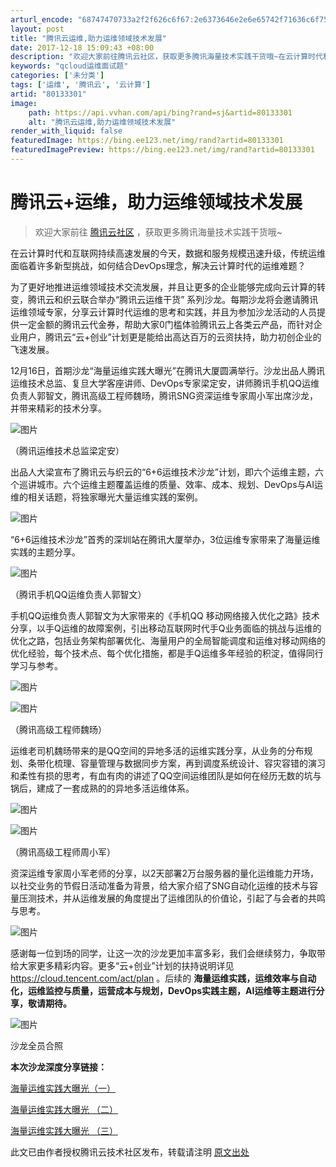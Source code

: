 ```yaml
---
arturl_encode: "68747470733a2f2f626c6f67:2e6373646e2e6e65742f71636c6f7564636f6d6d756e697479:2f61727469636c652f64657461696c732f3830313333333031"
layout: post
title: "腾讯云运维,助力运维领域技术发展"
date: 2017-12-18 15:09:43 +08:00
description: "欢迎大家前往腾讯云社区，获取更多腾讯海量技术实践干货哦~在云计算时代和互联网持续高速发展的今天，数据"
keywords: "qcloud运维面试题"
categories: ['未分类']
tags: ['运维', '腾讯云', '云计算']
artid: "80133301"
image:
    path: https://api.vvhan.com/api/bing?rand=sj&artid=80133301
    alt: "腾讯云运维,助力运维领域技术发展"
render_with_liquid: false
featuredImage: https://bing.ee123.net/img/rand?artid=80133301
featuredImagePreview: https://bing.ee123.net/img/rand?artid=80133301
---
```


# 腾讯云+运维，助力运维领域技术发展

> 欢迎大家前往
> [腾讯云社区](https://cloud.tencent.com/developer?fromSource=gwzcw.634242.634242.634242)
> ，获取更多腾讯海量技术实践干货哦~

在云计算时代和互联网持续高速发展的今天，数据和服务规模迅速升级，传统运维面临着许多新型挑战，如何结合DevOps理念，解决云计算时代的运维难题？

为了更好地推进运维领域技术交流发展，并且让更多的企业能够完成向云计算的转变，腾讯云和织云联合举办“腾讯云运维干货” 系列沙龙。每期沙龙将会邀请腾讯运维领域专家，分享云计算时代运维的思考和实践，并且为参加沙龙活动的人员提供一定金额的腾讯云代金券，帮助大家0门槛体验腾讯云上各类云产品，而针对企业用户，腾讯云“云+创业”计划更是能给出高达百万的云资扶持，助力初创企业的飞速发展。

12月16日，首期沙龙“海量运维实践大曝光”在腾讯大厦圆满举行。沙龙出品人腾讯运维技术总监、复旦大学客座讲师、DevOps专家梁定安，讲师腾讯手机QQ运维负责人郭智文，腾讯高级工程师魏旸，腾讯SNG资深运维专家周小军出席沙龙，并带来精彩的技术分享。

![图片](https://i-blog.csdnimg.cn/blog_migrate/c985eb564844816a6589e2e88d05f3b1.png)
  
（腾讯运维技术总监梁定安）

出品人大梁宣布了腾讯云与织云的“6+6运维技术沙龙”计划，即六个运维主题，六个巡讲城市。六个运维主题覆盖运维的质量、效率、成本、规划、DevOps与AI运维的相关话题，将独家曝光大量运维实践的案例。

![图片](https://i-blog.csdnimg.cn/blog_migrate/398640f3e3b22bbd96b6bcc2a0e1d47b.png)

“6+6运维技术沙龙”首秀的深圳站在腾讯大厦举办，3位运维专家带来了海量运维实践的主题分享。

![图片](https://i-blog.csdnimg.cn/blog_migrate/385ca774a67ac632a6ce72e3300aedcc.png)
  
（腾讯手机QQ运维负责人郭智文）

手机QQ运维负责人郭智文为大家带来的《手机QQ 移动网络接入优化之路》技术分享，以手Q运维的故障案例，引出移动互联网时代手Q业务面临的挑战与运维的优化之路，包括业务架构部署优化、海量用户的全局智能调度和运维对移动网络的优化经验，每个技术点、每个优化措施，都是手Q运维多年经验的积淀，值得同行学习与参考。

![图片](https://i-blog.csdnimg.cn/blog_migrate/c5a7ae510a143ecfc96d0c876ea68f9b.png)

![图片](https://i-blog.csdnimg.cn/blog_migrate/3ed14fce253e3b692a85e52b9d007177.png)
  
（腾讯高级工程师魏旸）

运维老司机魏旸带来的是QQ空间的异地多活的运维实践分享，从业务的分布规划、条带化梳理、容量管理与数据同步方案，再到调度系统设计、容灾容错的演习和柔性有损的思考，有血有肉的讲述了QQ空间运维团队是如何在经历无数的坑与锅后，建成了一套成熟的的异地多活运维体系。

![图片](https://i-blog.csdnimg.cn/blog_migrate/1e8d62f9edefddf2795b87cc1a9d3136.png)

![图片](https://i-blog.csdnimg.cn/blog_migrate/e14da441a2ba91f5f8afab991ce3a178.png)
  
（腾讯高级工程师周小军）

资深运维专家周小军老师的分享，以2天部署2万台服务器的量化运维能力开场，以社交业务的节假日活动准备为背景，给大家介绍了SNG自动化运维的技术与容量压测技术，并从运维发展的角度提出了运维团队的价值论，引起了与会者的共鸣与思考。

![图片](https://i-blog.csdnimg.cn/blog_migrate/f7d872c019c46e3f63873fa52439ccdb.png)

感谢每一位到场的同学，让这一次的沙龙更加丰富多彩，我们会继续努力，争取带给大家更多精彩内容。更多“云+创业”计划的扶持说明详见
<https://cloud.tencent.com/act/plan>
。后续的
**海量运维实践，运维效率与自动化，运维监控与质量，运营成本与规划，DevOps实践主题，AI运维等主题进行分享，敬请期待。**

![图片](https://i-blog.csdnimg.cn/blog_migrate/78903efa1fda4dbe0119200c16bf3164.png)
  
沙龙全员合照

**本次沙龙深度分享链接：**

[海量运维实践大曝光（一）](https://cloud.tencent.com/developer/article/1007028?fromSource=gwzcw.706054.706054.706054)
  
[海量运维实践大曝光 （二）](https://cloud.tencent.com/developer/m/article/1007027?fromSource=gwzcw.706052.706052.706052)
  
[海量运维实践大曝光 （三）](https://cloud.tencent.com/developer/m/article/1007030?fromSource=gwzcw.706053.706053.706053)

此文已由作者授权腾讯云技术社区发布，转载请注明
[原文出处](https://cloud.tencent.com/developer/article/1007049?fromSource=gwzcw.706035.706035.706035)
